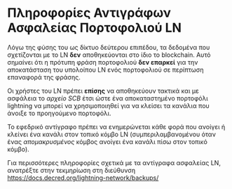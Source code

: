 # Πληροφορίες Αντιγράφων Ασφαλείας Πορτοφολιού LN

Λόγω της φύσης του ως δίκτυο δεύτερου επιπέδου, τα δεδομένα που σχετίζονται με το LN **δεν**
αποθηκεύονται στο ίδιο το blockchain. Αυτό σημαίνει ότι η πρότυπη φράση πορτοφολιού
**δεν επαρκεί** για την αποκατάσταση του υπολοίπου LN ενός πορτοφολιού σε περίπτωση επαναφορά της φράσης.

Οι χρήστες του LN πρέπει **επίσης** να αποθηκεύουν τακτικά και με ασφάλεια το _αρχείο SCB_ έτσι ώστε ένα αποκαταστημένο πορτοφόλι lightning να μπορεί να χρησιμοποιηθεί για να κλείσει τα κανάλια που άνοιξε το προηγούμενο πορτοφόλι.

Το εφεδρικό αντίγραφο πρέπει να ενημερώνεται κάθε φορά που ανοίγει ή κλείνει ένα κανάλι στον τοπικό κόμβο LN (συμπεριλαμβανομένου όταν ένας _απομακρυσμένος_ κόμβος ανοίγει ένα κανάλι πίσω στον τοπικό κόμβο).

Για περισσότερες πληροφορίες σχετικά με τα αντίγραφα ασφαλείας LN, ανατρέξτε στην τεκμηρίωση στη διεύθυνση https://docs.decred.org/lightning-network/backups/
